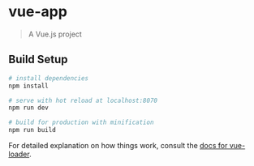 # vue-app

> A Vue.js project

## Build Setup

``` bash
# install dependencies
npm install

# serve with hot reload at localhost:8070
npm run dev

# build for production with minification
npm run build
```

For detailed explanation on how things work, consult the [docs for vue-loader](http://vuejs.github.io/vue-loader).
